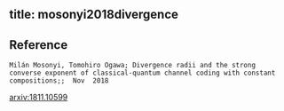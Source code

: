 title: mosonyi2018divergence
---


## Reference

	Milán Mosonyi, Tomohiro Ogawa; Divergence radii and the strong converse exponent of classical-quantum channel coding with constant compositions;;  Nov  2018


[arxiv:1811.10599](https://arxiv.org/abs/1811.10599)